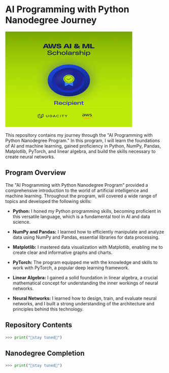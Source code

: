 # AI Programming with Python Nanodegree Journey

<img src="Recipient_badge.jpg" width="400" height="300">

This repository contains my journey through the "AI Programming with Python Nanodegree Program." In this program, I will learn the foundations of AI and machine learning, gained proficiency in Python, NumPy, Pandas, Matplotlib, PyTorch, and linear algebra, and build the skills necessary to create neural networks.

## Program Overview

The "AI Programming with Python Nanodegree Program" provided a comprehensive introduction to the world of artificial intelligence and machine learning. Throughout the program, will covered a wide range of topics and developed the following skills:

- **Python:** I honed my Python programming skills, becoming proficient in this versatile language, which is a fundamental tool in AI and data science.

- **NumPy and Pandas:** I learned how to efficiently manipulate and analyze data using NumPy and Pandas, essential libraries for data processing.

- **Matplotlib:** I mastered data visualization with Matplotlib, enabling me to create clear and informative graphs and charts.

- **PyTorch:** The program equipped me with the knowledge and skills to work with PyTorch, a popular deep learning framework.

- **Linear Algebra:** I gained a solid foundation in linear algebra, a crucial mathematical concept for understanding the inner workings of neural networks.

- **Neural Networks:** I learned how to design, train, and evaluate neural networks, and I built a strong understanding of the architecture and principles behind this technology.

## Repository Contents

```python
>>> print("🚀stay tuned🚀")
```

## Nanodegree Completion

```python
>>> print("🚀stay tuned🚀")
```
